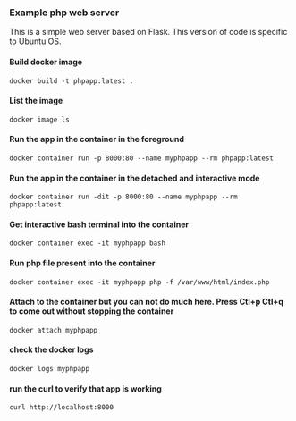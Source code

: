 ### Example php web server
This is a simple web server based on Flask. This version of code is specific to Ubuntu OS.

#### Build docker image 
`docker build -t phpapp:latest .`

#### List the image
`docker image ls`

#### Run the app in the container in the foreground
`docker container run -p 8000:80 --name myphpapp --rm phpapp:latest`

#### Run the app in the container in the detached and interactive mode
`docker container run -dit -p 8000:80 --name myphpapp --rm phpapp:latest`

#### Get interactive bash terminal into the container
`docker container exec -it myphpapp bash`

#### Run php file present into the container
`docker container exec -it myphpapp php -f /var/www/html/index.php`

#### Attach to the container but you can not do much here. Press Ctl+p Ctl+q to come out without stopping the container
`docker attach myphpapp`

#### check the docker logs
`docker logs myphpapp`

#### run the curl to verify that app is working
`curl http://localhost:8000`
